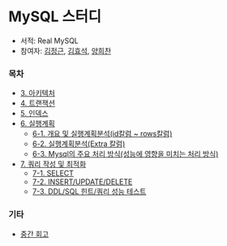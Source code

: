 # MySQL 스터디
- 서적: Real MySQL
- 참여자: [김정근](https://github.com/junglekim), [김효석](https://github.com/demarlik01), [양희찬](https://github.com/yangroro)


### 목차
- [3. 아키텍처](3.%20아키텍처/3장.%20아키텍처.md)
- [4. 트랜잭션](4.%20트랜잭션/4장.%20트랜잭션.md)
- [5. 인덱스](5.%20인덱스/5.%20인덱스.md)
- [6. 실행계획](6.%20실행계획/README.md)
  - [6-1. 개요 및 실행계획분석(id칼럼 ~ rows칼럼)](6.%20실행계획/6-1.md)
  - [6-2. 실행계획분석(Extra 칼럼)](6.%20실행계획/6-2.md)
  - [6-3. Mysql의 주요 처리 방식(성능에 영향을 미치는 처리 방식)](6.%20실행계획/6-3.md)
- [7. 쿼리 작성 및 최적화](7.%20쿼리%20작성%20및%20최적화/README.md)
  - [7-1. SELECT](7.%20쿼리%20작성%20및%20최적화/7-1.md)
  - [7-2. INSERT/UPDATE/DELETE](7.%20쿼리%20작성%20및%20최적화/7-2.md)
  - [7-3. DDL/SQL 힌트/쿼리 성능 테스트](7.%20쿼리%20작성%20및%20최적화/7-3.md)
### 기타
- [중간 회고](interim-review.md)
